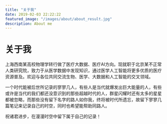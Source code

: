 ```yaml
---
title: "关于我"
date: 2019-02-03 22:22:22 
featured_image: "/images/about/about_result.jpg"
description: About me
---
```


# 关于我

上海西南某高校物理学转行做了医疗大数据、医疗AI方向。现就职于北京某不正常人类研究院，致力于从医学数据中发现知识，通过医学人工智能将更多优质的医疗资源普及。欢迎与各位共同交流生物、医学、大数据和人工智能的交叉领域。

一个时代能被后世所记录的寥寥几人，有些人是当代就爆发出巨大能量的人，有些或许是当代的我们都还没意识到的那些超越时代的人，群星闪耀时还有太多的星星都被忽略，而那些没有留下名字的路人如你我，终将被时代所遗忘，故留下寥寥几篇笔记来记录自己的时空，同时也希望能帮助同路人。

祝诸君进步，在漫漫时空中留下属于自己的记录！

